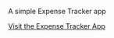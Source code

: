 A simple Expense Tracker app

[Visit the Expense Tracker App](https://manyaexpense-tracker.netlify.app)